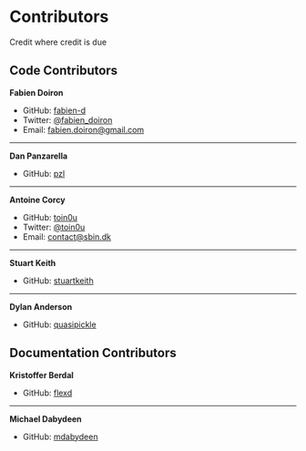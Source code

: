 # Contributors
Credit where credit is due

## Code Contributors

**Fabien Doiron**
* GitHub: [fabien-d](http://github.com/fabien-d)
* Twitter: [@fabien_doiron](http://twitter.com/fabien_doiron)
* Email: fabien.doiron@gmail.com

***

**Dan Panzarella**
* GitHub: [pzl](http://github.com/pzl)

***

**Antoine Corcy**
* GitHub: [toin0u](http://github.com/toin0u)
* Twitter: [@toin0u](https://twitter.com/toin0u)
* Email: contact@sbin.dk

***

**Stuart Keith**
* GitHub: [stuartkeith](http://github.com/stuartkeith)

***

**Dylan Anderson**
* GitHub: [quasipickle](http://github.com/quasipickle)

## Documentation Contributors

**Kristoffer Berdal**
* GitHub: [flexd](http://github.com/flexd)

***

**Michael Dabydeen**
* GitHub: [mdabydeen](http://github.com/mdabydeen)
